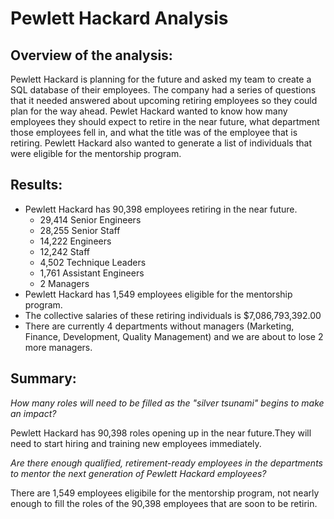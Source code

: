 # Pewlett Hackard Analysis

## Overview of the analysis:

Pewlett Hackard is planning for the future and asked my team to create a SQL database of their employees. The company had a series of questions that it needed answered about upcoming retiring employees so they could plan for the way ahead. Pewlet Hackard wanted to know how many employees they should expect to retire in the near future, what department those employees fell in, and what the title was of the employee that is retiring. Pewlett Hackard also wanted to generate a list of individuals that were eligible for the mentorship program.

## Results: 

- Pewlett Hackard has 90,398 employees retiring in the near future.
  - 29,414 Senior Engineers
  - 28,255 Senior Staff
  - 14,222 Engineers
  - 12,242 Staff
  - 4,502 Technique Leaders
  - 1,761 Assistant Engineers
  - 2 Managers
- Pewlett Hackard has 1,549 employees eligible for the mentorship program.
- The collective salaries of these retiring individuals is $7,086,793,392.00
- There are currently 4 departments without managers (Marketing, Finance, Development, Quality Management) and we are about to lose 2 more managers.

## Summary: 

*How many roles will need to be filled as the "silver tsunami" begins to make an impact?*

Pewlett Hackard has 90,398 roles opening up in the near future.They will need to start hiring and training new employees immediately. 

*Are there enough qualified, retirement-ready employees in the departments to mentor the next generation of Pewlett Hackard employees?*

There are 1,549 employees eligibile for the mentorship program, not nearly enough to fill the roles of the 90,398 employees that are soon to be retirin. 
